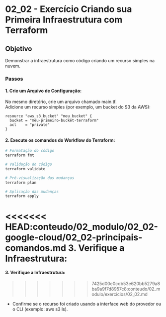 # 02_02 - Exercício Criando sua Primeira Infraestrutura com Terraform

## Objetivo
Demonstrar a infraestrutura como código criando um recurso simples na nuvem.  

### Passos

#### 1. Crie um Arquivo de Configuração:
No mesmo diretório, crie um arquivo chamado main.tf.  
Adicione um recurso simples (por exemplo, um bucket do S3 da AWS):  
```hcl
resource "aws_s3_bucket" "meu_bucket" {
  bucket = "meu-primeiro-bucket-terraform"
  acl    = "private"
}
```

#### 2. Execute os comandos do Workflow do Terraform:
```bash
# Formatação do código
terraform fmt

# Validação do código
terraform validate

# Pré-visualização das mudanças
terraform plan

# Aplicação das mudanças
terraform apply
```

<<<<<<< HEAD:conteudo/02_modulo/02_02-google-cloud/02_02-principais-comandos.md
3. Verifique a Infraestrutura:
=======
#### 3. Verifique a Infraestrutura:  
>>>>>>> 7425d00e0cdb53e620bb5279a8ba9a9f7d8957c8:conteudo/02_modulo/exercicios/02_02.md
- Confirme se o recurso foi criado usando a interface web do provedor ou o CLI (exemplo: aws s3 ls).  
